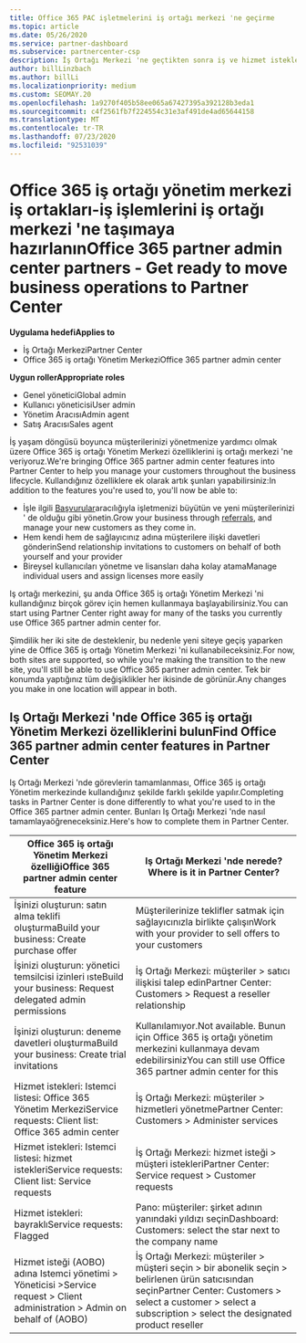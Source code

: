 ```yaml
---
title: Office 365 PAC işletmelerini iş ortağı merkezi 'ne geçirme
ms.topic: article
ms.date: 05/26/2020
ms.service: partner-dashboard
ms.subservice: partnercenter-csp
description: İş Ortağı Merkezi 'ne geçtikten sonra iş ve hizmet isteklerinizi oluşturma gibi Common Office 365 Iş ortağı Yönetim Merkezi (PAC) özelliklerini bulun.
author: billLinzbach
ms.author: billLi
ms.localizationpriority: medium
ms.custom: SEOMAY.20
ms.openlocfilehash: 1a9270f405b58ee065a67427395a392128b3eda1
ms.sourcegitcommit: c4f2561fb7f224554c31e3af491de4ad65644158
ms.translationtype: MT
ms.contentlocale: tr-TR
ms.lasthandoff: 07/23/2020
ms.locfileid: "92531039"
---
```

# <a name="office-365-partner-admin-center-partners---get-ready-to-move-business-operations-to-partner-center"></a><span data-ttu-id="8c992-103">Office 365 iş ortağı yönetim merkezi iş ortakları-iş işlemlerini iş ortağı merkezi 'ne taşımaya hazırlanın</span><span class="sxs-lookup"><span data-stu-id="8c992-103">Office 365 partner admin center partners - Get ready to move business operations to Partner Center</span></span>

<span data-ttu-id="8c992-104">**Uygulama hedefi**</span><span class="sxs-lookup"><span data-stu-id="8c992-104">**Applies to**</span></span> 

- <span data-ttu-id="8c992-105">İş Ortağı Merkezi</span><span class="sxs-lookup"><span data-stu-id="8c992-105">Partner Center</span></span>
- <span data-ttu-id="8c992-106">Office 365 iş ortağı Yönetim Merkezi</span><span class="sxs-lookup"><span data-stu-id="8c992-106">Office 365 partner admin center</span></span>

<span data-ttu-id="8c992-107">**Uygun roller**</span><span class="sxs-lookup"><span data-stu-id="8c992-107">**Appropriate roles**</span></span>

- <span data-ttu-id="8c992-108">Genel yönetici</span><span class="sxs-lookup"><span data-stu-id="8c992-108">Global admin</span></span>
- <span data-ttu-id="8c992-109">Kullanıcı yöneticisi</span><span class="sxs-lookup"><span data-stu-id="8c992-109">User admin</span></span>
- <span data-ttu-id="8c992-110">Yönetim Aracısı</span><span class="sxs-lookup"><span data-stu-id="8c992-110">Admin agent</span></span>
- <span data-ttu-id="8c992-111">Satış Aracısı</span><span class="sxs-lookup"><span data-stu-id="8c992-111">Sales agent</span></span>

<span data-ttu-id="8c992-112">İş yaşam döngüsü boyunca müşterilerinizi yönetmenize yardımcı olmak üzere Office 365 iş ortağı Yönetim Merkezi özelliklerini iş ortağı merkezi 'ne veriyoruz.</span><span class="sxs-lookup"><span data-stu-id="8c992-112">We're bringing Office 365 partner admin center features into Partner Center to help you manage your customers throughout the business lifecycle.</span></span> <span data-ttu-id="8c992-113">Kullandığınız özelliklere ek olarak artık şunları yapabilirsiniz:</span><span class="sxs-lookup"><span data-stu-id="8c992-113">In addition to the features you're used to, you'll now be able to:</span></span>

- <span data-ttu-id="8c992-114">İşle ilgili [Başvurular](referrals.md)aracılığıyla işletmenizi büyütün ve yeni müşterilerinizi ' de olduğu gibi yönetin.</span><span class="sxs-lookup"><span data-stu-id="8c992-114">Grow your business through [referrals](referrals.md), and manage your new customers as they come in.</span></span>
- <span data-ttu-id="8c992-115">Hem kendi hem de sağlayıcınız adına müşterilere ilişki davetleri gönderin</span><span class="sxs-lookup"><span data-stu-id="8c992-115">Send relationship invitations to customers on behalf of both yourself and your provider</span></span>
- <span data-ttu-id="8c992-116">Bireysel kullanıcıları yönetme ve lisansları daha kolay atama</span><span class="sxs-lookup"><span data-stu-id="8c992-116">Manage individual users and assign licenses more easily</span></span>

<span data-ttu-id="8c992-117">Iş ortağı merkezini, şu anda Office 365 iş ortağı Yönetim Merkezi 'ni kullandığınız birçok görev için hemen kullanmaya başlayabilirsiniz.</span><span class="sxs-lookup"><span data-stu-id="8c992-117">You can start using Partner Center right away for many of the tasks you currently use Office 365 partner admin center for.</span></span> 

<span data-ttu-id="8c992-118">Şimdilik her iki site de desteklenir, bu nedenle yeni siteye geçiş yaparken yine de Office 365 iş ortağı Yönetim Merkezi 'ni kullanabileceksiniz.</span><span class="sxs-lookup"><span data-stu-id="8c992-118">For now, both sites are supported, so while you're making the transition to the new site, you'll still be able to use Office 365 partner admin center.</span></span> <span data-ttu-id="8c992-119">Tek bir konumda yaptığınız tüm değişiklikler her ikisinde de görünür.</span><span class="sxs-lookup"><span data-stu-id="8c992-119">Any changes you make in one location will appear in both.</span></span>

## <a name="find-office-365-partner-admin-center-features-in-partner-center"></a><span data-ttu-id="8c992-120">Iş Ortağı Merkezi 'nde Office 365 iş ortağı Yönetim Merkezi özelliklerini bulun</span><span class="sxs-lookup"><span data-stu-id="8c992-120">Find Office 365 partner admin center features in Partner Center</span></span>

<span data-ttu-id="8c992-121">Iş Ortağı Merkezi 'nde görevlerin tamamlanması, Office 365 iş ortağı Yönetim merkezinde kullandığınız şekilde farklı şekilde yapılır.</span><span class="sxs-lookup"><span data-stu-id="8c992-121">Completing tasks in Partner Center is done differently to what you're used to in the Office 365 partner admin center.</span></span> <span data-ttu-id="8c992-122">Bunları Iş Ortağı Merkezi 'nde nasıl tamamlayaöğreneceksiniz.</span><span class="sxs-lookup"><span data-stu-id="8c992-122">Here's how to complete them in Partner Center.</span></span>

| <span data-ttu-id="8c992-123">Office 365 iş ortağı Yönetim Merkezi özelliği</span><span class="sxs-lookup"><span data-stu-id="8c992-123">Office 365 partner admin center feature</span></span>                       | <span data-ttu-id="8c992-124">Iş Ortağı Merkezi 'nde nerede?</span><span class="sxs-lookup"><span data-stu-id="8c992-124">Where is it in Partner Center?</span></span> | 
|   -----------------------------------------------  | -------------- |
| <span data-ttu-id="8c992-125">İşinizi oluşturun: satın alma teklifi oluşturma</span><span class="sxs-lookup"><span data-stu-id="8c992-125">Build your business: Create purchase offer</span></span> | <span data-ttu-id="8c992-126">Müşterilerinize teklifler satmak için sağlayıcınızla birlikte çalışın</span><span class="sxs-lookup"><span data-stu-id="8c992-126">Work with your provider to sell offers to your customers</span></span> |
| <span data-ttu-id="8c992-127">İşinizi oluşturun: yönetici temsilcisi izinleri ıste</span><span class="sxs-lookup"><span data-stu-id="8c992-127">Build your business: Request delegated admin permissions</span></span> | <span data-ttu-id="8c992-128">İş Ortağı Merkezi: müşteriler > satıcı ilişkisi talep edin</span><span class="sxs-lookup"><span data-stu-id="8c992-128">Partner Center: Customers > Request a reseller relationship</span></span> |
| <span data-ttu-id="8c992-129">İşinizi oluşturun: deneme davetleri oluşturma</span><span class="sxs-lookup"><span data-stu-id="8c992-129">Build your business: Create trial invitations</span></span> | <span data-ttu-id="8c992-130">Kullanılamıyor.</span><span class="sxs-lookup"><span data-stu-id="8c992-130">Not available.</span></span> <span data-ttu-id="8c992-131">Bunun için Office 365 iş ortağı yönetim merkezini kullanmaya devam edebilirsiniz</span><span class="sxs-lookup"><span data-stu-id="8c992-131">You can still use Office 365 partner admin center for this</span></span> |
| <span data-ttu-id="8c992-132">Hizmet istekleri: Istemci listesi: Office 365 Yönetim Merkezi</span><span class="sxs-lookup"><span data-stu-id="8c992-132">Service requests: Client list: Office 365 admin center</span></span> | <span data-ttu-id="8c992-133">İş Ortağı Merkezi: müşteriler > hizmetleri yönetme</span><span class="sxs-lookup"><span data-stu-id="8c992-133">Partner Center: Customers > Administer services</span></span> |
| <span data-ttu-id="8c992-134">Hizmet istekleri: Istemci listesi: hizmet istekleri</span><span class="sxs-lookup"><span data-stu-id="8c992-134">Service requests: Client list: Service requests</span></span> | <span data-ttu-id="8c992-135">İş Ortağı Merkezi: hizmet isteği > müşteri istekleri</span><span class="sxs-lookup"><span data-stu-id="8c992-135">Partner Center: Service request > Customer requests</span></span> |
| <span data-ttu-id="8c992-136">Hizmet istekleri: bayraklı</span><span class="sxs-lookup"><span data-stu-id="8c992-136">Service requests: Flagged</span></span> | <span data-ttu-id="8c992-137">Pano: müşteriler: şirket adının yanındaki yıldızı seçin</span><span class="sxs-lookup"><span data-stu-id="8c992-137">Dashboard: Customers: select the star next to the company name</span></span> |
| <span data-ttu-id="8c992-138">Hizmet isteği (AOBO) adına Istemci yönetimi > Yöneticisi ></span><span class="sxs-lookup"><span data-stu-id="8c992-138">Service request > Client administration > Admin on behalf of (AOBO)</span></span> | <span data-ttu-id="8c992-139">İş Ortağı Merkezi: müşteriler > müşteri seçin > bir abonelik seçin > belirlenen ürün satıcısından seçin</span><span class="sxs-lookup"><span data-stu-id="8c992-139">Partner Center: Customers > select a customer > select a subscription > select the designated product reseller</span></span> |

